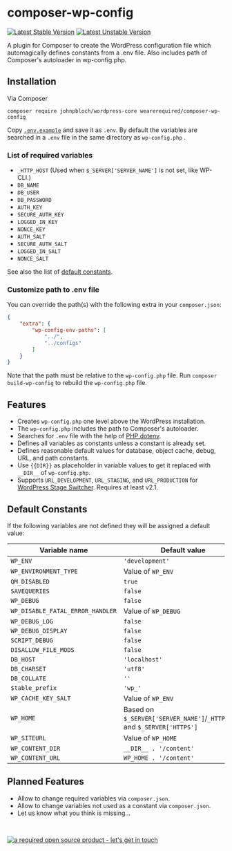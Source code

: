 # composer-wp-config

[![Latest Stable Version](https://poser.pugx.org/wearerequired/composer-wp-config/v/stable)](https://packagist.org/packages/wearerequired/composer-wp-config)
[![Latest Unstable Version](https://poser.pugx.org/wearerequired/composer-wp-config/v/unstable)](https://packagist.org/packages/wearerequired/composer-wp-config)

A plugin for Composer to create the WordPress configuration file which automagically defines constants from a .env file. Also includes path of Composer's autoloader in wp-config.php.

## Installation

Via Composer

```
composer require johnpbloch/wordpress-core wearerequired/composer-wp-config
```

Copy [`.env.example`](res/.env.example) and save it as `.env`. By default the variables are searched in a `.env` file in the same directory as `wp-config.php` .

### List of required variables

* `_HTTP_HOST` (Used when `$_SERVER['SERVER_NAME']` is not set, like WP-CLI.)
* `DB_NAME`
* `DB_USER`
* `DB_PASSWORD`
* `AUTH_KEY`
* `SECURE_AUTH_KEY`
* `LOGGED_IN_KEY`
* `NONCE_KEY`
* `AUTH_SALT`
* `SECURE_AUTH_SALT`
* `LOGGED_IN_SALT`
* `NONCE_SALT`

See also the list of [default constants](#default-constants).

### Customize path to .env file
You can override the path(s) with the following extra in your `composer.json`:

```json
{
    "extra": {
        "wp-config-env-paths": [
            "../",
            "../configs"
        ]
    }
}
```

Note that the path must be relative to the `wp-config.php` file. Run `composer build-wp-config` to rebuild the `wp-config.php` file.

## Features

* Creates `wp-config.php` one level above the WordPress installation.
* The `wp-config.php` includes the path to Composer's autoloader.
* Searches for `.env` file with the help of [PHP dotenv](https://github.com/vlucas/phpdotenv).
* Defines all variables as constants unless a constant is already set.
* Defines reasonable default values for database, object cache, debug, URL, and path constants.
* Use `{{DIR}}` as placeholder in variable values to get it replaced with `__DIR__` of `wp-config.php`.
* Supports `URL_DEVELOPMENT`, `URL_STAGING`, and `URL_PRODUCTION` for [WordPress Stage Switcher](https://github.com/roots/wp-stage-switcher). Requires at least v2.1.

## Default Constants

If the following variables are not defined they will be assigned a default value:

| Variable name | Default value |
|--------------------|------------------------------------|
| `WP_ENV` | `'development'` |
| `WP_ENVIRONMENT_TYPE` | Value of `WP_ENV` |
| `QM_DISABLED` | `true` |
| `SAVEQUERIES` | `false` |
| `WP_DEBUG` | `false` |
| `WP_DISABLE_FATAL_ERROR_HANDLER` | Value of `WP_DEBUG` |
| `WP_DEBUG_LOG` | `false` |
| `WP_DEBUG_DISPLAY` | `false` |
| `SCRIPT_DEBUG` | `false` |
| `DISALLOW_FILE_MODS` | `false` |
| `DB_HOST` | `'localhost'` |
| `DB_CHARSET` | `'utf8'` |
| `DB_COLLATE` | `''` |
| `$table_prefix` | `'wp_'` |
| `WP_CACHE_KEY_SALT` | Value of `WP_ENV` |
| `WP_HOME` | Based on `$_SERVER['SERVER_NAME']`/`_HTTP_HOST` and `$_SERVER['HTTPS']` |
| `WP_SITEURL` |  Value of `WP_HOME` |
| `WP_CONTENT_DIR` | `__DIR__ . '/content'` |
| `WP_CONTENT_URL` | `WP_HOME . '/content'` |

## Planned Features

* Allow to change required variables via `composer.json`.
* Allow to change variables not used as a constant via `composer.json`.
* Let us know what you think is missing…

<br>

[![a required open source product - let's get in touch](https://media.required.com/images/open-source-banner.png)](https://required.com/en/lets-get-in-touch/)
